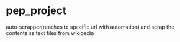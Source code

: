 # pep_project
auto-scrapper(reaches to specific url with automation) and scrap the contents as text files from wikipedia
